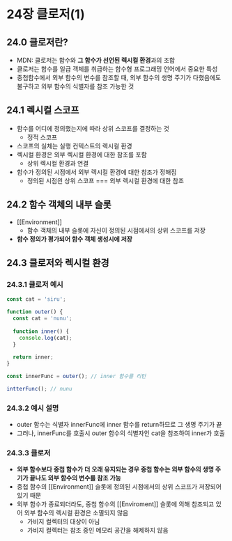 # 24장 클로저(1)

## 24.0 클로저란?

*  MDN: 클로저는 함수와 **그 함수가 선언된 렉시컬 환경**과의 조합
* 클로저는 함수를 일급 객체를 취급하는 함수형 프로그래밍 언어에서 중요한 특성
* 중첩함수에서 외부 함수의 변수를 참조할 때, 외부 함수의 생명 주기가 다했음에도 불구하고 외부 함수의 식별자를 참조 가능한 것



## 24.1 렉시컬 스코프

* 함수를 어디에 정의했는지에 따라 상위 스코프를 결정하는 것
  * 정적 스코프
* 스코프의 실체는 실행 컨텍스트의 렉시컬 환경
* 렉시컬 환경은 외부 렉시컬 환경에 대한 참조를 포함
  * 상위 렉시컬 환경과 연결
* 함수가 정의된 시점에서 외부 렉시컬 환경에 대한 참조가 정해짐
  * 정의된 시점읜 상위 스코프 === 외부 렉시컬 환경에 대한 참조



## 24.2 함수 객체의 내부 슬롯

* [[Environment]]
  * 함수 객체의 내부 슬롯에 자신이 정의된 시점에서의 상위 스코프를 저장
* **함수 정의가 평가되어 함수 객체 생성시에 저장**



## 24.3 클로저와 렉시컬 환경

### 24.3.1 클로저 예시

```JavaScript
const cat = 'siru';

function outer() {
  const cat = 'nunu';
  
  function inner() {
    console.log(cat);
  }
  
  return inner;
}

const innerFunc = outer(); // inner 함수를 리턴

intterFunc(); // nunu
```



### 24.3.2 예시 설명

* outer 함수는 식별자 innerFunc에 inner 함수를 return하므로 그 생명 주기가 끝
* 그러나, innerFunc를 호출시 outer 함수의 식별자인 cat을 참조하여 inner가 호출



### 24.3.3 클로저

* **외부 함수보다 중첩 함수가 더 오래 유지되는 경우 중첩 함수는 외부 함수의 생명 주기가 끝나도 외부 함수의 변수를 참조 가능**
* 중첩 함수의 [[Environment]] 슬롯에 정의된 시점에서의 상위 스코프가 저장되어 있기 때문
* 외부 함수가 종료되더라도, 중첩 함수의 [[Enviroment]] 슬롯에 의해 참조되고 있어 외부 함수의 렉시컬 환경은 소멸되지 않음
  * 가비지 컬렉터의 대상이 아님
  * 가비지 컬렉터는 참조 중인 메모리 공간을 해제하지 않음
